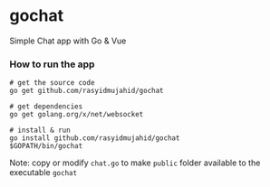 # gochat
Simple Chat app with Go &amp; Vue

### How to run the app
```
# get the source code
go get github.com/rasyidmujahid/gochat

# get dependencies
go get golang.org/x/net/websocket

# install & run
go install github.com/rasyidmujahid/gochat
$GOPATH/bin/gochat
```
Note: copy or modify ```chat.go``` to make ```public``` folder available to the executable ```gochat```
